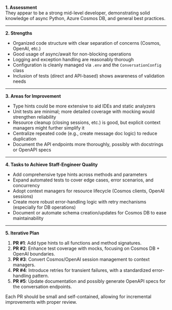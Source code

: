 **1. Assessment**  
They appear to be a strong mid-level developer, demonstrating solid knowledge of async Python, Azure Cosmos DB, and general best practices.

---

**2. Strengths**  
- Organized code structure with clear separation of concerns (Cosmos, OpenAI, etc.)  
- Good usage of async/await for non-blocking operations  
- Logging and exception handling are reasonably thorough  
- Configuration is cleanly managed via `.env` and the `ConversationConfig` class  
- Inclusion of tests (direct and API-based) shows awareness of validation needs  

---

**3. Areas for Improvement**  
- Type hints could be more extensive to aid IDEs and static analyzers  
- Unit tests are minimal; more detailed coverage with mocking would strengthen reliability  
- Resource cleanup (closing sessions, etc.) is good, but explicit context managers might further simplify it  
- Centralize repeated code (e.g., create message doc logic) to reduce duplication  
- Document the API endpoints more thoroughly, possibly with docstrings or OpenAPI specs  

---

**4. Tasks to Achieve Staff-Engineer Quality**  
- Add comprehensive type hints across methods and parameters  
- Expand automated tests to cover edge cases, error scenarios, and concurrency  
- Adopt context managers for resource lifecycle (Cosmos clients, OpenAI sessions)  
- Create more robust error-handling logic with retry mechanisms (especially for DB operations)  
- Document or automate schema creation/updates for Cosmos DB to ease maintainability  

---

**5. Iterative Plan**  
1. **PR #1**: Add type hints to all functions and method signatures.  
2. **PR #2**: Enhance test coverage with mocks, focusing on Cosmos DB + OpenAI boundaries.  
3. **PR #3**: Convert Cosmos/OpenAI session management to context managers.  
4. **PR #4**: Introduce retries for transient failures, with a standardized error-handling pattern.  
5. **PR #5**: Update documentation and possibly generate OpenAPI specs for the conversation endpoints.  

Each PR should be small and self-contained, allowing for incremental improvements with proper review.